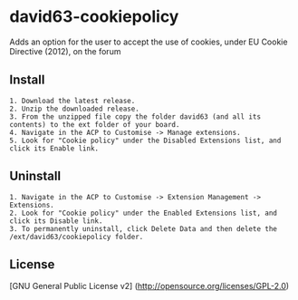 # david63-cookiepolicy
Adds an option for the user to accept the use of cookies, under EU Cookie Directive (2012), on the forum

## Install
    1. Download the latest release.
    2. Unzip the downloaded release.
    3. From the unzipped file copy the folder david63 (and all its contents) to the ext folder of your board.
    4. Navigate in the ACP to Customise -> Manage extensions.
    5. Look for "Cookie policy" under the Disabled Extensions list, and click its Enable link.

## Uninstall

    1. Navigate in the ACP to Customise -> Extension Management -> Extensions.
    2. Look for "Cookie policy" under the Enabled Extensions list, and click its Disable link.
    3. To permanently uninstall, click Delete Data and then delete the /ext/david63/cookiepolicy folder.

## License

[GNU General Public License v2] (http://opensource.org/licenses/GPL-2.0)
